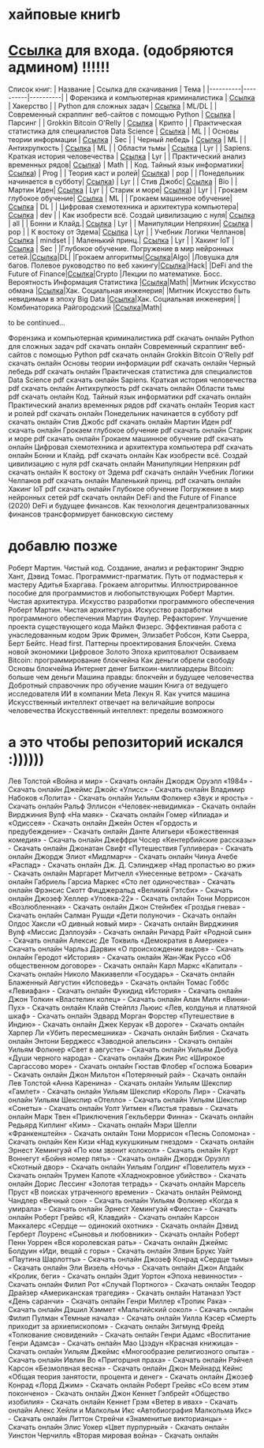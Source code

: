 
# хайповые книгb
# [Ссылка](https://t.me/+yAu1e_YIh0o1MmQy)  для входа.  (одобряются админом) !!!!!!

 
 

Список книг: 
| Название | Ссылка для скачивания | Тема |
|----------|----------|----------|
| Форензика и компьютерная криминалистика  | [Ссылка](https://t.me/+yAu1e_YIh0o1MmQy)   | Хакерство |
| Python для сложных задач  | [Ссылка](https://t.me/+yAu1e_YIh0o1MmQy)   | ML/DL |
| Современный скраппинг веб-сайтов с помощью Python | [Ссылка](https://t.me/+yAu1e_YIh0o1MmQy)   | Парсинг |
| Grokkin Bitcoin O'Relly    | [Ссылка](https://t.me/+yAu1e_YIh0o1MmQy)   | Крипто   |
| Практическая статистика для специалистов Data Science | [Ссылка](https://t.me/+yAu1e_YIh0o1MmQy)   |  ML  |
| Основы теории информации | [Ссылка](https://t.me/+yAu1e_YIh0o1MmQy)   |  Sec  |
| Черный лебедь | [Ссылка](https://t.me/+yAu1e_YIh0o1MmQy)   |  ML  |
| Антихрупкость | [Ссылка](https://t.me/+yAu1e_YIh0o1MmQy)   |  ML  |
| Области тьмы | [Ссылка](https://t.me/+yAu1e_YIh0o1MmQy)   |   Lyr |
| Sapiens. Краткая история человечества | [Ссылка](https://t.me/+yAu1e_YIh0o1MmQy)   |  Lyr  |
| Практический анализ временных рядов| [Ссылка](https://t.me/+yAu1e_YIh0o1MmQy))   |  Math  |
| Код. Тайный язык информатики| [Ссылка](https://t.me/+yAu1e_YIh0o1MmQy))   |  Prog  |
| Теория каст и ролей| [Ссылка](https://t.me/+yAu1e_YIh0o1MmQy))   | pop   |
| Понедельник начинается в субботу| [Ссылка](https://t.me/+yAu1e_YIh0o1MmQy))   |  Lyr  |
| Стив Джобс| [Ссылка](https://t.me/+yAu1e_YIh0o1MmQy)   |  Bio  |
| Мартин Иден| [Ссылка](https://t.me/+yAu1e_YIh0o1MmQy)   |  Lyr  |
| Старик и море| [Ссылка](https://t.me/+yAu1e_YIh0o1MmQy))   |  Lyr  |
| Грокаем глубокое обучение| [Ссылка](https://t.me/+yAu1e_YIh0o1MmQy)   |  ML  |
| Грокаем машинное обучение| [Ссылка](https://t.me/+yAu1e_YIh0o1MmQy)   |  DL  |
| Цифровая схемотехника и архитектура компьютера| [Ссылка](https://t.me/+yAu1e_YIh0o1MmQy)   |  dev  |
| Как изобрести всё. Создай цивилизацию с нуля| [Ссылка](https://t.me/+yAu1e_YIh0o1MmQy)   |  all  |
| Бонни и Клайд.| [Ссылка](https://t.me/+yAu1e_YIh0o1MmQy)   |  Lyr  |
| Манипуляции Непряхин| [Ссылка](https://t.me/+yAu1e_YIh0o1MmQy)   |  pop  |
| К востоку от Эдема| [Ссылка](https://t.me/+yAu1e_YIh0o1MmQy)   |  Lyr  |
| Учебник Логики Челпанов| [Ссылка](https://t.me/+yAu1e_YIh0o1MmQy)   |  mindset  |
| Маленький принц.| [Ссылка](https://t.me/+yAu1e_YIh0o1MmQy)   |  Lyr  |
| Хакинг IoT  | [Ссылка](https://t.me/+yAu1e_YIh0o1MmQy)   |  Sec  |
|Глубокое обучение. Погружение в мир нейронных сетей.|[Ссылка](https://t.me/+yAu1e_YIh0o1MmQy)|DL|
|Грокаем алгоритмы|[Ссылка](https://t.me/+yAu1e_YIh0o1MmQy)|Algo|
|Ловушка для багов. Полевое руководство по веб хакингу|[Ссылка](https://t.me/+yAu1e_YIh0o1MmQy)|Hack|
|DeFi and the Future of Finance|[Ссылка](https://t.me/+yAu1e_YIh0o1MmQy)|Crypto
|Лекции по математике. Босс. Вероятность Информация Статистика |[Ссылка](https://t.me/+yAu1e_YIh0o1MmQy)|Math|
|Митник Искусство обмана |[Ссылка](https://t.me/+yAu1e_YIh0o1MmQy)|Хак. Социальная инженерия|
|Митник Искусство быть невидимым в эпоху Big Data |[Ссылка](https://t.me/+yAu1e_YIh0o1MmQy)|Хак. Социальная инженерия|
|Комбинаторика Райгородский |[Ссылка](https://t.me/+yAu1e_YIh0o1MmQy)|Math|



to be continued...

Форензика и компьютерная криминалистика pdf скачать онлайн
Python для сложных задач pdf скачать онлайн
Современный скраппинг веб-сайтов с помощью Python pdf скачать онлайн
Grokkin Bitcoin O'Relly pdf скачать онлайн
Основы теории информации pdf скачать онлайн
Черный лебедь pdf скачать онлайн
Практическая статистика для специалистов Data Science pdf скачать онлайн
Sapiens. Краткая история человечества pdf скачать онлайн
Антихрупкость pdf скачать онлайн
Области тьмы pdf скачать онлайн
Код. Тайный язык информатики pdf скачать онлайн
Практический анализ временных рядов pdf скачать онлайн
Теория каст и ролей pdf скачать онлайн
Понедельник начинается в субботу pdf скачать онлайн
Стив Джобс pdf скачать онлайн
Мартин Иден pdf скачать онлайн
Грокаем глубокое обучение pdf скачать онлайн
Старик и море pdf скачать онлайн
Грокаем машинное обучение pdf скачать онлайн
Цифровая схемотехника и архитектура компьютера pdf скачать онлайн
Бонни и Клайд. pdf скачать онлайн
Как изобрести всё. Создай цивилизацию с нуля pdf скачать онлайн
Манипуляции Непряхин pdf скачать онлайн
К востоку от Эдема pdf скачать онлайн
Учебник Логики Челпанов pdf скачать онлайн
Маленький принц. pdf скачать онлайн
Хакинг IoT  pdf скачать онлайн
Глубокое обучение Погружение в мир нейронных сетей pdf скачать онлайн
DeFi and the Future of Finance (2020) 
DeFi и будущее финансов. Как технология децентрализованных финансов трансформирует банковскую систему

# добавлю позже
Роберт Мартин. Чистый код. Создание, анализ и рефакторинг 
Эндрю Хант, Дэвид Томас. Программист-прагматик. Путь от подмастерья к мастеру
Адитья Бхаргава. Грокаем алгоритмы. Иллюстрированное пособие для программистов и любопытствующих
Роберт Мартин. Чистая архитектура. Искусство разработки программного обеспечения
Роберт Мартин. Чистая архитектура. Искусство разработки программного обеспечения
Мартин Фаулер. Рефакторинг. Улучшение проекта существующего кода
Майкл Физерс. Эффективная работа с унаследованным кодом
Эрик Фримен, Элизабет Робсон, Кэти Сьерра, Берт Бейтс. Head first. Паттерны проектирования
Блокчейн. Схема новой экономики
Цифровое Золото
Эпоха криптовалют
Осваиваем Bitcoin: программирование блокчейна
Как деньги обрели свободу
Основы блокчейна
Интернет денег
Биткоин-миллиардеры
Bitcoin: больше чем деньги
Машина правды: блокчейн и будущее человечества
Добротный справочник про обучение машин
Книга от ведущего исследователя ИИ в компании Meta
Лекун Я. Как учится машина 
Искусственный интеллект отвечает на величайшие вопросы человечества 
Искусственный интеллект: пределы возможного 


# а это чтобы репозиторий искался :))))))
Лев Толстой «Война и мир» - Скачать онлайн
Джордж Оруэлл «1984» - Скачать онлайн
Джеймс Джойс «Улисс» - Скачать онлайн
Владимир Набоков «Лолита» - Скачать онлайн
Уильям Фолкнер «Звук и ярость» - Скачать онлайн
Ральф Эллисон «Человек-невидимка» - Скачать онлайн
Вирджиния Вулф «На маяк» - Скачать онлайн
Гомер «Илиада» и «Одиссея» - Скачать онлайн
Джейн Остен «Гордость и предубеждение» - Скачать онлайн
Данте Алигьери «Божественная комедия» - Скачать онлайн
Джеффри Чосер «Кентербийские рассказы» - Скачать онлайн
Джонатан Свифт «Путешествия Гулливера» - Скачать онлайн
Джордж Элиот «Мидлмарч» - Скачать онлайн
Чинуа Ачебе «Распад» - Скачать онлайн
Дж. Д. Сэлинджер «Над пропастью во ржи» - Скачать онлайн
Маргарет Митчелл «Унесенные ветром» - Скачать онлайн
Габриель Гарсиа Маркес «Сто лет одиночества» - Скачать онлайн
Фрэнсис Скотт Фицджеральд «Великий Гэтсби» - Скачать онлайн
Джозеф Хеллер «Уловка-22» - Скачать онлайн
Тони Моррисон «Возлюбленная» - Скачать онлайн
Джон Стейнбек «Гроздья гнева» - Скачать онлайн
Салман Рушди «Дети полуночи» - Скачать онлайн
Олдос Хаксли «О дивный новый мир» - Скачать онлайн
Вирджиния Вулф «Миссис Дэллоуэй» - Скачать онлайн
Ричард Райт «Родной сын» - Скачать онлайн
Алексис Де Токвиль «Демократия в Америке» - Скачать онлайн
Чарльз Дарвин «О происхождении видов» - Скачать онлайн
Геродот «История» - Скачать онлайн
Жан-Жак Руссо «Об общественном договоре» - Скачать онлайн
Карл Маркс «Капитал» - Скачать онлайн
Николо Макиавелли «Государь» - Скачать онлайн
Блаженный Августин «Исповедь» - Скачать онлайн
Томас Гоббс «Левиафан» - Скачать онлайн
Фукидид «История» - Скачать онлайн
Джон Толкин «Властелин колец» - Скачать онлайн
Алан Милн «Винни-Пух» - Скачать онлайн
Клайв Стейплз Льюис «Лев, колдунья и платяной шкаф» - Скачать онлайн
Эдвард Морган Форстер «Путешествие в Индию» - Скачать онлайн
Джек Керуак «В дороге» - Скачать онлайн
Харпер Ли «Убить пересмешника» - Скачать онлайн
Библия - Скачать онлайн
Энтони Берджесс «Заводной апельсин» - Скачать онлайн
Уильям Фолкнер «Свет в августе» - Скачать онлайн
Уильям Дюбуа «Души черного народа» - Скачать онлайн
Джин Рис «Широкое Саргассово море» - Скачать онлайн
Гюстав Флобер «Госпожа Бовари» - Скачать онлайн
Джон Мильтон «Потерянный рай» - Скачать онлайн
Лев Толстой «Анна Каренина» - Скачать онлайн
Уильям Шекспир «Гамлет» - Скачать онлайн
Уильям Шекспир «Король Лир» - Скачать онлайн
Уильям Шекспир «Отелло» - Скачать онлайн
Уильям Шекспир «Сонеты» - Скачать онлайн
Уолт Уитмен «Листья травы» - Скачать онлайн
Марк Твен «Приключения Гекльберри Финна» - Скачать онлайн
Редьярд Киплинг «Ким» - Скачать онлайн
Мэри Шелли «Франкенштейн» - Скачать онлайн
Тони Моррисон «Песнь Соломона» - Скачать онлайн
Кен Кизи «Над кукушкиным гнездом» - Скачать онлайн
Эрнест Хемингуэй «По ком звонит колокол» - Скачать онлайн
Курт Воннегут «Бойня номер пять» - Скачать онлайн
Джордж Оруэлл «Скотный двор» - Скачать онлайн
Уильям Голдинг «Повелитель мух» - Скачать онлайн
Трумен Капоте «Хладнокровное убийство» - Скачать онлайн
Дорис Лессинг «Золотая тетрадь» - Скачать онлайн
Марсель Пруст «В поисках утраченного времени» - Скачать онлайн
Реймонд Чандлер «Вечный сон» - Скачать онлайн
Уильям Фолкнер «Когда я умирала» - Скачать онлайн
Эрнест Хемингуэй «Фиеста» - Скачать онлайн
Роберт Грейвс «Я, Клавдий» - Скачать онлайн
Карсон Маккалерс «Сердце — одинокий охотник» - Скачать онлайн
Дэвид Герберт Лоуренс «Сыновья и любовники» - Скачать онлайн
Роберт Пенн Уоррен «Вся королевская рать» - Скачать онлайн
Джеймс Болдуин «Иди, вещай с горы» - Скачать онлайн
Элвин Брукс Уайт «Паутина Шарлотты» - Скачать онлайн
Джозеф Конрад «Сердце тьмы» - Скачать онлайн
Эли Визель «Ночь» - Скачать онлайн
Джон Апдайк «Кролик, беги» - Скачать онлайн
Эдит Уортон «Эпоха невинности» - Скачать онлайн
Филип Рот «Случай Портного» - Скачать онлайн
Теодор Драйзер «Американская трагедия» - Скачать онлайн
Натанаэл Уэст «День саранчи» - Скачать онлайн
Генри Миллер «Тропик Рака» - Скачать онлайн
Дэшил Хэммет «Мальтийский сокол» - Скачать онлайн
Филип Пулман «Темные начала» - Скачать онлайн
Уилла Кэсер «Смерть приходит за архиепископом» - Скачать онлайн
Зигмунд Фрейд «Толкование сновидений» - Скачать онлайн
Генри Адамс «Воспитание Генри Адамса» - Скачать онлайн
Мао Цзэдун «Красная книжица» - Скачать онлайн
Уильям Джеймс «Многообразие религиозного опыта» - Скачать онлайн
Ивлин Во «Пригоршня праха» - Скачать онлайн
Рэйчел Карсон «Безмолвная весна» - Скачать онлайн
Джон Мейнард Кейнс «Общая теория занятости, процента и денег» - Скачать онлайн
Джозеф Конрад «Лорд Джим» - Скачать онлайн
Роберт Грейвс «Со всем этим покончено» - Скачать онлайн
Джон Кеннет Гэлбрейт «Общество изобилия» - Скачать онлайн
Кеннет Грэм «Ветер в ивах» - Скачать онлайн
Алекс Хейли и Малкольм Икс «Автобиография Малкольма Икс» - Скачать онлайн
Литтон Стрейчи «Знаменитые викторианцы» - Скачать онлайн
Элис Уокер «Цвет пурпурный» - Скачать онлайн
Уинстон Черчилль «Вторая мировая война» - Скачать онлайн
